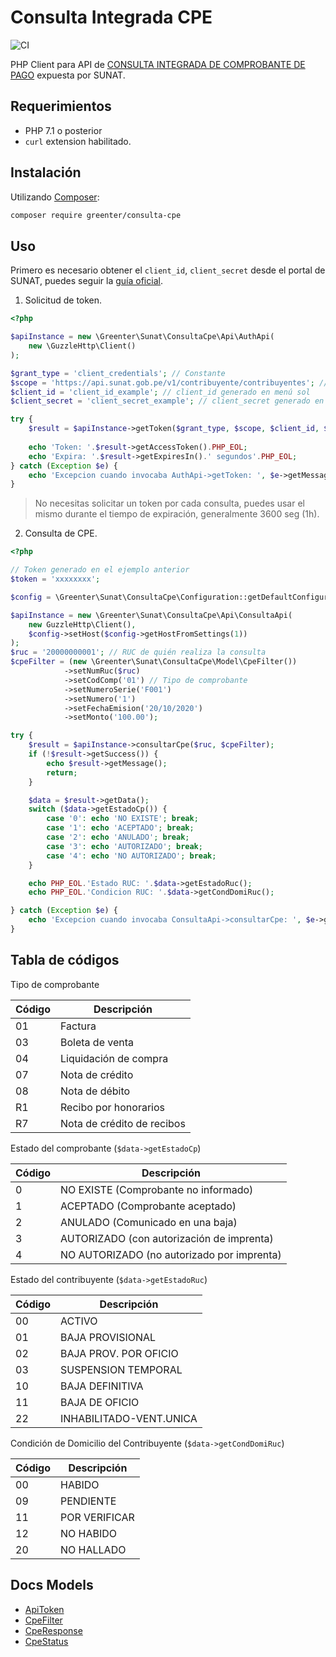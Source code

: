 # Consulta Integrada CPE

![CI](https://github.com/thegreenter/consulta-cpe/workflows/CI/badge.svg)

PHP Client para API de [CONSULTA INTEGRADA DE COMPROBANTE DE PAGO](https://orientacion.sunat.gob.pe/images/imagenes/contenido/comprobantes/Manual-de-Consulta-Integrada-de-Comprobante-de-Pago-por-ServicioWEB.pdf) expuesta por SUNAT. 

## Requerimientos

- PHP 7.1 o posterior
- `curl` extension habilitado.

## Instalación

Utilizando [Composer](http://getcomposer.org/):

```bash
composer require greenter/consulta-cpe
```

## Uso

Primero es necesario obtener el `client_id`, `client_secret` desde el portal de SUNAT, puedes seguir la [guía oficial](https://orientacion.sunat.gob.pe/images/imagenes/contenido/comprobantes/Manual-de-Consulta-Integrada-de-Comprobante-de-Pago-por-ServicioWEB.pdf).

1. Solicitud de token.

```php
<?php

$apiInstance = new \Greenter\Sunat\ConsultaCpe\Api\AuthApi(
    new \GuzzleHttp\Client()
);

$grant_type = 'client_credentials'; // Constante
$scope = 'https://api.sunat.gob.pe/v1/contribuyente/contribuyentes'; // Constante
$client_id = 'client_id_example'; // client_id generado en menú sol
$client_secret = 'client_secret_example'; // client_secret generado en menú sol

try {
    $result = $apiInstance->getToken($grant_type, $scope, $client_id, $client_secret);
        
    echo 'Token: '.$result->getAccessToken().PHP_EOL;
    echo 'Expira: '.$result->getExpiresIn().' segundos'.PHP_EOL;
} catch (Exception $e) {
    echo 'Excepcion cuando invocaba AuthApi->getToken: ', $e->getMessage(), PHP_EOL;
}
```

> No necesitas solicitar un token por cada consulta, puedes usar el mismo durante el tiempo de expiración, generalmente 3600 seg (1h).

2. Consulta de CPE.

```php
<?php

// Token generado en el ejemplo anterior
$token = 'xxxxxxxx';

$config = \Greenter\Sunat\ConsultaCpe\Configuration::getDefaultConfiguration()->setAccessToken($token);

$apiInstance = new \Greenter\Sunat\ConsultaCpe\Api\ConsultaApi(
    new GuzzleHttp\Client(),
    $config->setHost($config->getHostFromSettings(1))
);
$ruc = '20000000001'; // RUC de quién realiza la consulta
$cpeFilter = (new \Greenter\Sunat\ConsultaCpe\Model\CpeFilter())
            ->setNumRuc($ruc)
            ->setCodComp('01') // Tipo de comprobante
            ->setNumeroSerie('F001')
            ->setNumero('1')
            ->setFechaEmision('20/10/2020')
            ->setMonto('100.00');

try {
    $result = $apiInstance->consultarCpe($ruc, $cpeFilter);
    if (!$result->getSuccess()) {
        echo $result->getMessage();
        return;
    }

    $data = $result->getData();
    switch ($data->getEstadoCp()) {
        case '0': echo 'NO EXISTE'; break;
        case '1': echo 'ACEPTADO'; break;
        case '2': echo 'ANULADO'; break;
        case '3': echo 'AUTORIZADO'; break;
        case '4': echo 'NO AUTORIZADO'; break;
    }

    echo PHP_EOL.'Estado RUC: '.$data->getEstadoRuc();
    echo PHP_EOL.'Condicion RUC: '.$data->getCondDomiRuc();

} catch (Exception $e) {
    echo 'Excepcion cuando invocaba ConsultaApi->consultarCpe: ', $e->getMessage(), PHP_EOL;
}
```

## Tabla de códigos

Tipo de comprobante

|Código | Descripción                |
|-------|----------------------------|
|01     | Factura                    |
|03     | Boleta de venta            |
|04     | Liquidación de compra      |
|07     | Nota de crédito            |
|08     | Nota de débito             |
|R1     | Recibo por honorarios      |
|R7     | Nota de crédito de recibos |

Estado del comprobante (`$data->getEstadoCp`)

Código | Descripción                           |
-------|---------------------------------------|
0 | NO EXISTE (Comprobante no informado) |
1 | ACEPTADO (Comprobante aceptado) |
2 | ANULADO (Comunicado en una baja) |
3 | AUTORIZADO (con autorización de imprenta) |
4 | NO AUTORIZADO (no autorizado por imprenta) |
 
Estado del contribuyente (`$data->getEstadoRuc`)

Código | Descripción                           |
-------|---------------------------------------|
00 | ACTIVO
01 | BAJA PROVISIONAL
02 | BAJA PROV. POR OFICIO
03 | SUSPENSION TEMPORAL
10 | BAJA DEFINITIVA
11 | BAJA DE OFICIO
22 | INHABILITADO-VENT.UNICA

Condición de Domicilio del Contribuyente (`$data->getCondDomiRuc`)

Código | Descripción                           |
-------|---------------------------------------|
00 | HABIDO
09 | PENDIENTE
11 | POR VERIFICAR
12 | NO HABIDO
20 | NO HALLADO

## Docs Models

 - [ApiToken](docs/Model/ApiToken.md)
 - [CpeFilter](docs/Model/CpeFilter.md)
 - [CpeResponse](docs/Model/CpeResponse.md)
 - [CpeStatus](docs/Model/CpeStatus.md)

